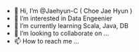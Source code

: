 - 👋 Hi, I’m @Jaehyun-C ( Choe Jae Hyun )
- 👀 I’m interested in Data Engeenier
- 🌱 I’m currently learning Scala, Java, DB
- 💞️ I’m looking to collaborate on ...
- 📫 How to reach me ...

<!---
Jaehyun-C/Jaehyun-C is a ✨ special ✨ repository because its `README.md` (this file) appears on your GitHub profile.
You can click the Preview link to take a look at your changes.
--->
